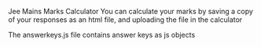 Jee Mains Marks Calculator
You can calculate your marks by saving a copy of your responses as an html file, and uploading the file in the calculator

The answerkeys.js file contains answer keys as js objects

